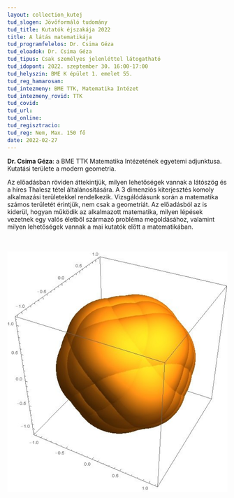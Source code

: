 ```yaml
---
layout: collection_kutej
tud_slogen: Jövőformáló tudomány
tud_title: Kutatók éjszakája 2022
title: A látás matematikája
tud_programfelelos: Dr. Csima Géza
tud_eloadok: Dr. Csima Géza
tud_tipus: Csak személyes jelenléttel látogatható
tud_idopont: 2022. szeptember 30. 16:00-17:00
tud_helyszin: BME K épület 1. emelet 55.
tud_reg_hamarosan:
tud_intezmeny: BME TTK, Matematika Intézet
tud_intezmeny_rovid: TTK
tud_covid:
tud_url:
tud_online:
tud_regisztracio:
tud_reg: Nem, Max. 150 fő
date: 2022-02-27
---
```


<b>Dr. Csima Géza</b>: a BME TTK Matematika Intézetének egyetemi adjunktusa. Kutatási területe a modern geometria.

Az előadásban röviden áttekintjük, milyen lehetőségek vannak a látószög és a híres Thalesz tétel általánosítására. A 3 dimenziós kiterjesztés komoly alkalmazási területekkel rendelkezik. Vizsgálódásunk során a matematika számos területét érintjük, nem csak a geometriát. Az előadásból az is kiderül, hogyan működik az alkalmazott matematika, milyen lépések vezetnek egy valós életből származó probléma megoldásához, valamint milyen lehetőségek vannak a mai kutatók előtt a matematikában. 

<br><br>
<img src="images/a-latas-matematikaja.jpg" max-width="500" class="center">
